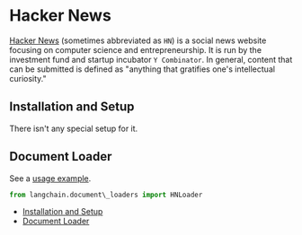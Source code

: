 # Hacker News

[Hacker News](https://en.wikipedia.org/wiki/Hacker_News) (sometimes abbreviated as `HN`) is a social news
website focusing on computer science and entrepreneurship. It is run by the investment fund and startup
incubator `Y Combinator`. In general, content that can be submitted is defined as "anything that gratifies
one's intellectual curiosity."

## Installation and Setup[​](#installation-and-setup "Direct link to Installation and Setup")

There isn't any special setup for it.

## Document Loader[​](#document-loader "Direct link to Document Loader")

See a [usage example](/docs/integrations/document_loaders/hacker_news).

```python
from langchain.document\_loaders import HNLoader  

```

- [Installation and Setup](#installation-and-setup)
- [Document Loader](#document-loader)

